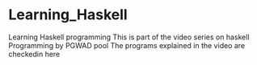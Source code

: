 # Learning_Haskell
Learning Haskell programming
This is part of the video series on haskell Programming by PGWAD pool
The programs explained in the video are checkedin here
